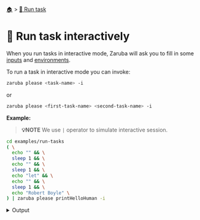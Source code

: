 <!--startTocHeader-->
[🏠](../README.md) > [🏃 Run task](README.md)
# 🏓 Run task interactively
<!--endTocHeader-->

When you run tasks in interactive mode, Zaruba will ask you to fill in some [inputs](../core-concepts/task/task-inputs.md) and [environments](../core-concepts/task/task-envs/README.md).

To run a task in interactive mode you can invoke:

```bash
zaruba please <task-name> -i
```

or

```bash
zaruba please <first-task-name> <second-task-name> -i
```

__Example:__

> __💡NOTE__ We use `|` operator to simulate interactive session.


```bash
cd examples/run-tasks
( \
  echo "" && \
  sleep 1 && \
  echo "" && \
  sleep 1 && \
  echo "let" && \
  echo "" && \
  sleep 1 && \
  echo "Robert Boyle" \
) | zaruba please printHelloHuman -i
```
 
<details>
<summary>Output</summary>
 
```````
🤖 Load additional value file
Search: █
? Do you want to load additional value file?: 
  ▸ 🏁 No
✔ 🏁 No
🤖 Load additional env
Search: █
? Do you want to load additional env?: 
  ▸ 🏁 No
    📝 Yes, from file
✔ 🏁 No
🤖 1 of 1) humanName
Search: █
? Your name: 
  ▸ human
✔ Let me type it!
Your name: Robert Boyle
🤖 🔎 Job Starting...
         Elapsed Time: 1.478µs
         Current Time: 09:10:25
🤖 🏁 Running 🍏 printHelloHuman runner (Attempt 1 of 3) on /home/gofrendi/zaruba/docs/examples/run-tasks
🤖    🚀 🍏 printHelloHuman      hello Robert Boyle
🤖 🎉 Successfully running 🍏 printHelloHuman runner (Attempt 1 of 3)
🤖 🔎 Job Running...
         Elapsed Time: 1.5956ms
         Current Time: 09:10:25
🤖 🎉 🎉🎉🎉🎉🎉🎉🎉🎉🎉🎉🎉
🤖 🎉 Job Complete!!! 🎉🎉🎉
🤖 🔥 Terminating
🤖 🔎 Job Ended...
         Elapsed Time: 407.815983ms
         Current Time: 09:10:26
zaruba please printHelloHuman  -v 'humanName=Robert Boyle'
```````
</details>


<!--startTocSubtopic-->
<!--endTocSubtopic-->